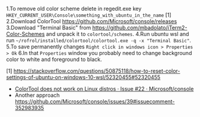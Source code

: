 1.To remove old color scheme delete in regedit.exe key `HKEY_CURRENT_USER\Console\something_with_ubuntu_in_the_name` [1]
2.Download ColorTool https://github.com/Microsoft/console/releases
3.Download "Terminal Basic" from https://github.com/mbadolato/iTerm2-Color-Schemes and unpack it to `colortool/schemes`.
4.Run ubuntu wsl and run `~/rofrol/installed/colortool/colortool.exe -q -x "Terminal Basic"`.
5.To save permanently changes `Right click in windows icon > Properties > Ok`
6.In that `Properties` window you probably need to change background color to white and foreground to black.


[1] https://stackoverflow.com/questions/50875118/how-to-reset-color-settings-of-ubuntu-on-windows-10-wsl/52320455#52320455

- [ColorTool does not work on Linux distros · Issue #22 · Microsoft/console](https://github.com/Microsoft/console/issues/22#issuecomment-441668975)
- Another approach https://github.com/Microsoft/console/issues/39#issuecomment-352983935

